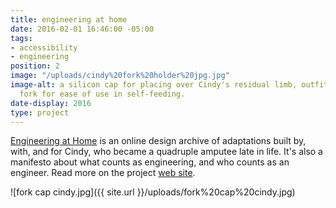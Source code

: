 ```yaml
---
title: engineering at home
date: 2016-02-01 16:46:00 -05:00
tags:
- accessibility
- engineering
position: 2
image: "/uploads/cindy%20fork%20holder%20jpg.jpg"
image-alt: a silicon cap for placing over Cindy's residual limb, outfitted with a
  fork for ease of use in self-feeding.
date-display: 2016
type: project
---
```


[Engineering at Home](http://engineeringathome.org/) is an online design archive of adaptations built by, with, and for Cindy, who became a quadruple amputee late in life. It's also a manifesto about what counts as engineering, and who counts as an engineer. Read more on the project [web site](http://engineeringathome.org/).

![fork cap cindy.jpg]({{ site.url }}/uploads/fork%20cap%20cindy.jpg)
